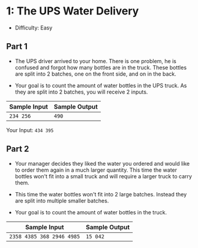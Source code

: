 # 1: The UPS Water Delivery
- Difficulty: Easy

## Part 1
- The UPS driver arrived to your home. There is one problem, he is confused and forgot how many bottles are in the truck.
These bottles are split into 2 batches, one on the front side, and on in the back.

- Your goal is to count the amount of water bottles in the UPS truck. As they are split into 2 batches, you will receive 2 inputs.




Sample Input | Sample Output
------------ | -------------
`234 256`    | `490`


Your Input:
`434 395`


## Part 2
- Your manager decides they liked the water you ordered and would like to order them again in a much larger quantity.
This time the water bottles won't fit into a small truck and will require a larger truck to carry them.

- This time the water bottles won't fit into 2 large batches. Instead they are split into multiple smaller batches.

- Your goal is to count the amount of water bottles in the truck.

Sample Input | Sample Output
------------ | -------------
`2358 4385 368 2946 4985`    | `15 042`
